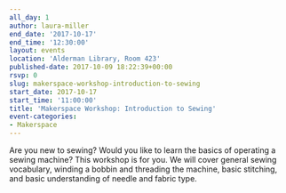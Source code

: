 ```yaml
---
all_day: 1
author: laura-miller
end_date: '2017-10-17'
end_time: '12:30:00'
layout: events
location: 'Alderman Library, Room 423'
published-date: 2017-10-09 18:22:39+00:00
rsvp: 0
slug: makerspace-workshop-introduction-to-sewing
start_date: 2017-10-17
start_time: '11:00:00'
title: 'Makerspace Workshop: Introduction to Sewing'
event-categories:
- Makerspace
---
```


Are you new to sewing? Would you like to learn the basics of operating a sewing machine? This workshop is for you. We will cover general sewing vocabulary, winding a bobbin and threading the machine, basic stitching, and basic understanding of needle and fabric type.
